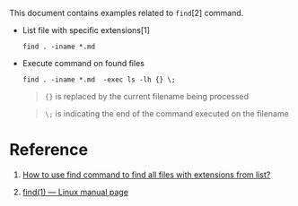 This document contains examples related to `find`[2] command.


- List file with specific extensions[1]

  `find . -iname *.md`

- Execute command on found files

  `find . -iname *.md  -exec ls -lh {} \;`

  > `{}` is replaced by the current filename being processed
  
  > `\;` is indicating the end of the command executed on the filename


# Reference

1. [How to use find command to find all files with extensions from list?](https://stackoverflow.com/questions/2621513/how-to-use-find-command-to-find-all-files-with-extensions-from-list)

2. [find(1) — Linux manual page](https://man7.org/linux/man-pages/man1/find.1.html)
